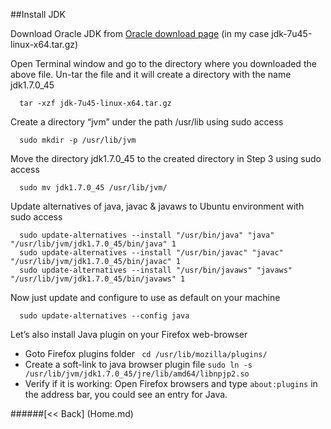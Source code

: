 ##Install JDK


Download Oracle JDK from [Oracle download page](http://www.oracle.com/technetwork/java/javase/downloads/index.html) (in my case jdk-7u45-linux-x64.tar.gz)

Open Terminal window and go to the directory where you downloaded the above file. Un-tar the file and it will create a directory with the name jdk1.7.0_45 
```
  tar -xzf jdk-7u45-linux-x64.tar.gz
```
Create a directory “jvm” under the path /usr/lib using sudo access
```
  sudo mkdir -p /usr/lib/jvm
```
Move the directory jdk1.7.0_45 to the created directory in Step 3 using sudo access
```
  sudo mv jdk1.7.0_45 /usr/lib/jvm/
```
Update alternatives of java, javac & javaws to Ubuntu environment with sudo access
``` 
  sudo update-alternatives --install "/usr/bin/java" "java"  "/usr/lib/jvm/jdk1.7.0_45/bin/java" 1
  sudo update-alternatives --install "/usr/bin/javac" "javac" "/usr/lib/jvm/jdk1.7.0_45/bin/javac" 1
  sudo update-alternatives --install "/usr/bin/javaws" "javaws" "/usr/lib/jvm/jdk1.7.0_45/bin/javaws" 1
```
Now just update and configure to use as default on your machine
```
  sudo update-alternatives --config java
```
Let’s also install Java plugin on your Firefox web-browser
   * Goto Firefox plugins folder
``` cd /usr/lib/mozilla/plugins/```
   * Create a soft-link to java browser plugin file
``` sudo ln -s /usr/lib/jvm/jdk1.7.0_45/jre/lib/amd64/libnpjp2.so ```
   * Verify if it is working: Open Firefox browsers and type ```about:plugins``` in the address bar, you could see an entry for Java. 


######[<< Back] (Home.md) 

